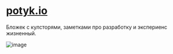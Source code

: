 # [potyk.io](https://potyk.io)

Бложек с кулсторями, заметками про разработку и экспериенс жизненный.

![image](https://user-images.githubusercontent.com/8466011/128735407-f9fa52a6-9236-46b4-8d6f-81fe4410d0a9.png)
